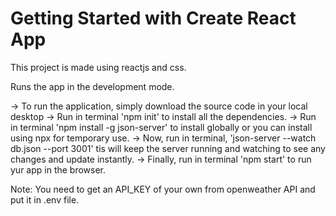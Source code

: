 # Getting Started with Create React App

This project is made using reactjs and css.

Runs the app in the development mode.

-> To run the application, simply download the source code in your local desktop
-> Run in terminal 'npm init' to install all the dependencies. 
-> Run in terminal 'npm install -g json-server' to install globally or you can install using npx for temporary use.
-> Now, run in terminal, 'json-server --watch db.json --port 3001' tis will keep the server running and watching to see any changes and update instantly.
-> Finally, run in terminal 'npm start' to run yur app in the browser.

Note: You need to get an API_KEY of your own from openweather API and put it in .env file.

